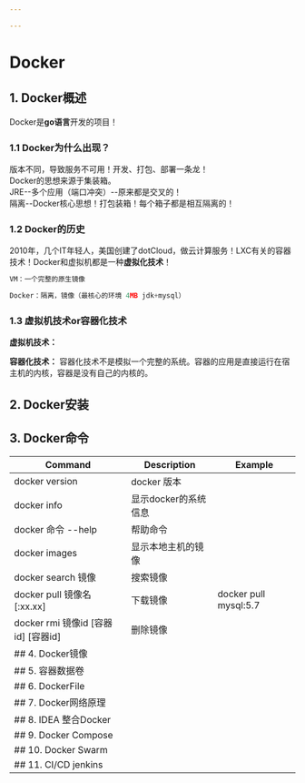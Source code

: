 ```yaml
---

---
```


# Docker
## 1. Docker概述
Docker是**go语言**开发的项目！

### 1.1 Docker为什么出现？
版本不同，导致服务不可用！开发、打包、部署一条龙！  
Docker的思想来源于集装箱。  
JRE--多个应用（端口冲突）--原来都是交叉的！  
隔离--Docker核心思想！打包装箱！每个箱子都是相互隔离的！

### 1.2 Docker的历史
2010年，几个IT年轻人，美国创建了dotCloud，做云计算服务！LXC有关的容器技术！Docker和虚拟机都是一种**虚拟化技术**！  
```c
VM：一个完整的原生镜像

Docker：隔离，镜像（最核心的环境 4MB jdk+mysql）
```
### 1.3 虚拟机技术or容器化技术
**虚拟机技术：** 

**容器化技术：** 容器化技术不是模拟一个完整的系统。容器的应用是直接运行在宿主机的内核，容器是没有自己的内核的。

## 2. Docker安装
## 3. Docker命令
|Command|Description|Example|
|-----|------|---|
|docker version|docker 版本||
|docker info|显示docker的系统信息||
|docker 命令 --help|帮助命令||
|docker images|显示本地主机的镜像||
|docker search 镜像|搜索镜像||
|docker pull 镜像名[:xx.xx]|下载镜像|docker pull mysql:5.7|
|docker rmi 镜像id [容器id] [容器id]|删除镜像||
|## 4. Docker镜像|||
|## 5. 容器数据卷|||
|## 6. DockerFile|||
|## 7. Docker网络原理|||
|## 8. IDEA 整合Docker|||
|## 9. Docker Compose|||
|## 10. Docker Swarm|||
|## 11. CI/CD jenkins ||
